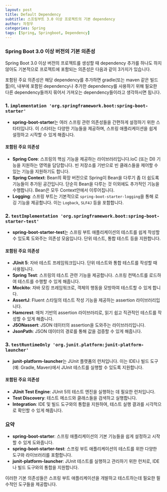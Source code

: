```yaml
---
layout: post
title: Default Dependency
subtitle: 스프링부트 3.0 이상 프로젝트의 기본 dependency
author: 차정우
categories: Spring
tags: [Spring, Springboot, Dependency]
---
```


### Spring Boot 3.0 이상 버전의 기본 의존성

Spring Boot 3.0 이상 버전의 프로젝트를 생성할 때 dependency 추가를 하나도 하지 않아도
기본적으로 프로젝트에 포함되는 의존성은 다음과 같이 3가지가 있습니다.

포함된 주요 의존성은 해당 dependency를 추가하면 gradle(또는 maven 같은 빌드 툴)이, 내부에 포함된 dependency나 추가한 dependency를 사용하기 위해 필요한 다른 dependency들까지 묶어서 가져오는 dependency들이라고 생각하시면 됩니다.

### 1. `implementation 'org.springframework.boot:spring-boot-starter'`


- **spring-boot-starter**는 여러 스프링 관련 의존성들을 간편하게 설정하기 위한 스타터입니다. 이 스타터는 다양한 기능들을 제공하며, 스프링 애플리케이션을 쉽게 설정하고 시작할 수 있게 해줍니다.

#### 포함된 주요 의존성
- **Spring Core**: 스프링의 핵심 기능을 제공하는 라이브러리입니다.IoC (또는 DI) 기능을 지원하는 영역을 담당합니다. 빈 저장소를 기반으로 빈 클래스들을 제어할 수 있는 기능을 지원하기도 합니다.
- **Spring Context**: Bean의 확장 버전으로 Spring이 Bean을 다루기 좀 더 쉽도록 기능들이 추가된 공간입니다. 단순히 Bean을 다루는 것 이외에도 추가적인 기능을 수행합니다. Bean은 모두 Context안에서 이루어집니다.
- **Logging**: 스프링 부트는 기본적으로 `spring-boot-starter-logging`을 통해 로깅 기능을 제공합니다. 이는 `Logback`, `SLF4J` 등을 포함합니다.

### 2. `testImplementation 'org.springframework.boot:spring-boot-starter-test'`


- **spring-boot-starter-test**는 스프링 부트 애플리케이션의 테스트를 쉽게 작성할 수 있도록 도와주는 의존성 모음입니다. 단위 테스트, 통합 테스트 등을 지원합니다.

#### 포함된 주요 의존성
- **JUnit 5**: 자바 테스트 프레임워크입니다. 단위 테스트와 통합 테스트를 작성할 때 사용됩니다.
- **Spring Test**: 스프링의 테스트 관련 기능을 제공합니다. 스프링 컨텍스트를 로드하여 테스트를 수행할 수 있게 해줍니다.
- **Mockito**: 자바 모킹 프레임워크로, 객체의 행동을 모방하여 테스트할 수 있게 합니다.
- **AssertJ**: Fluent 스타일의 테스트 작성 기능을 제공하는 assertion 라이브러리입니다.
- **Hamcrest**: 매처 기반의 assertion 라이브러리로, 읽기 쉽고 직관적인 테스트를 작성할 수 있게 해줍니다.
- **JSONassert**: JSON 데이터의 assertion을 도와주는 라이브러리입니다.
- **JsonPath**: JSON 데이터의 경로를 통해 값을 검증할 수 있게 해줍니다.

### 3. `testRuntimeOnly 'org.junit.platform:junit-platform-launcher'`


- **junit-platform-launcher**는 JUnit 플랫폼의 런처입니다. 이는 IDE나 빌드 도구(예: Gradle, Maven)에서 JUnit 테스트를 실행할 수 있도록 지원합니다.

#### 포함된 주요 의존성
- **JUnit Test Engine**: JUnit 5의 테스트 엔진을 실행하는 데 필요한 런처입니다.
- **Test Discovery**: 테스트 메소드와 클래스들을 검색하고 실행합니다.
- **Integration**: IDE 및 빌드 도구와의 통합을 지원하여, 테스트 실행 결과를 시각적으로 확인할 수 있게 해줍니다.

### 요약
- **spring-boot-starter**: 스프링 애플리케이션의 기본 기능들을 쉽게 설정하고 시작할 수 있게 도와줍니다.
- **spring-boot-starter-test**: 스프링 부트 애플리케이션의 테스트를 위한 다양한 도구와 라이브러리를 포함합니다.
- **junit-platform-launcher**: JUnit 테스트를 실행하고 관리하기 위한 런처로, IDE나 빌드 도구와의 통합을 지원합니다.

이러한 기본 의존성들은 스프링 부트 애플리케이션을 개발하고 테스트하는데 필요한 필수적인 도구들을 제공합니다.